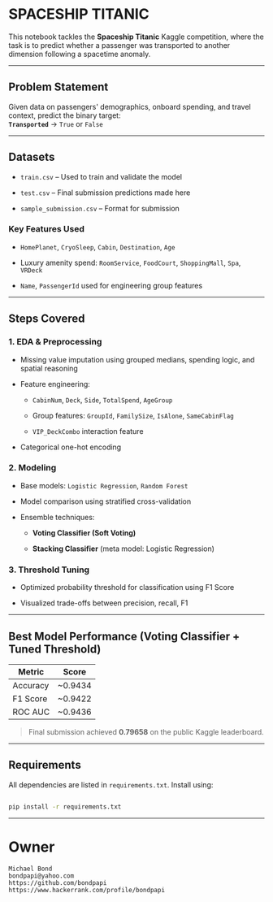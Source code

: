 # SPACESHIP TITANIC
This notebook tackles the **Spaceship Titanic** Kaggle competition, where the task is to predict whether a passenger was transported to another dimension following a spacetime anomaly.

---

##  Problem Statement

Given data on passengers' demographics, onboard spending, and travel context, predict the binary target:  
**`Transported`** → `True` or `False`

---

##  Datasets

- `train.csv` – Used to train and validate the model

- `test.csv` – Final submission predictions made here

- `sample_submission.csv` – Format for submission

### Key Features Used
- `HomePlanet`, `CryoSleep`, `Cabin`, `Destination`, `Age`

- Luxury amenity spend: `RoomService`, `FoodCourt`, `ShoppingMall`, `Spa`, `VRDeck`

- `Name`, `PassengerId` used for engineering group features

---

##  Steps Covered

### 1. **EDA & Preprocessing**
- Missing value imputation using grouped medians, spending logic, and spatial reasoning

- Feature engineering: 
  - `CabinNum`, `Deck`, `Side`, `TotalSpend`, `AgeGroup`

  - Group features: `GroupId`, `FamilySize`, `IsAlone`, `SameCabinFlag`

  - `VIP_DeckCombo` interaction feature

- Categorical one-hot encoding

### 2. **Modeling**
- Base models: `Logistic Regression`, `Random Forest`

- Model comparison using stratified cross-validation

- Ensemble techniques:
  - **Voting Classifier (Soft Voting)**

  - **Stacking Classifier** (meta model: Logistic Regression)

### 3. **Threshold Tuning**
- Optimized probability threshold for classification using F1 Score

- Visualized trade-offs between precision, recall, F1

---

##  Best Model Performance (Voting Classifier + Tuned Threshold)

| Metric     | Score   |
|------------|---------|
| Accuracy   | ~0.9434 |
| F1 Score   | ~0.9422 |
| ROC AUC    | ~0.9436 |

> Final submission achieved **0.79658** on the public Kaggle leaderboard.

---

##  Requirements

All dependencies are listed in `requirements.txt`. Install using:

```bash

pip install -r requirements.txt

```

---
# Owner
```
Michael Bond  
bondpapi@yahoo.com  
https://github.com/bondpapi  
https://www.hackerrank.com/profile/bondpapi  
